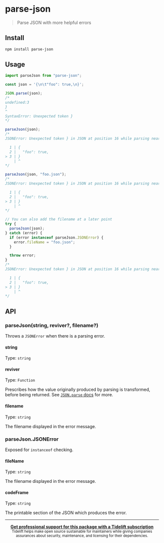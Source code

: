 # parse-json

> Parse JSON with more helpful errors

## Install

```sh
npm install parse-json
```

## Usage

```js
import parseJson from "parse-json";

const json = '{\n\t"foo": true,\n}';

JSON.parse(json);
/*
undefined:3
}
^
SyntaxError: Unexpected token }
*/

parseJson(json);
/*
JSONError: Unexpected token } in JSON at position 16 while parsing near '{      "foo": true,}'

  1 | {
  2 |   "foo": true,
> 3 | }
    | ^
*/

parseJson(json, "foo.json");
/*
JSONError: Unexpected token } in JSON at position 16 while parsing near '{      "foo": true,}' in foo.json

  1 | {
  2 |   "foo": true,
> 3 | }
    | ^
*/

// You can also add the filename at a later point
try {
  parseJson(json);
} catch (error) {
  if (error instanceof parseJson.JSONError) {
    error.fileName = "foo.json";
  }

  throw error;
}
/*
JSONError: Unexpected token } in JSON at position 16 while parsing near '{      "foo": true,}' in foo.json

  1 | {
  2 |   "foo": true,
> 3 | }
    | ^
*/
```

## API

### parseJson(string, reviver?, filename?)

Throws a `JSONError` when there is a parsing error.

#### string

Type: `string`

#### reviver

Type: `Function`

Prescribes how the value originally produced by parsing is transformed, before
being returned. See
[`JSON.parse` docs](https://developer.mozilla.org/en-US/docs/Web/JavaScript/Reference/Global_Objects/JSON/parse#Using_the_reviver_parameter)
for more.

#### filename

Type: `string`

The filename displayed in the error message.

### parseJson.JSONError

Exposed for `instanceof` checking.

#### fileName

Type: `string`

The filename displayed in the error message.

#### codeFrame

Type: `string`

The printable section of the JSON which produces the error.

---

<div align="center">
	<b>
		<a href="https://tidelift.com/subscription/pkg/npm-parse-json?utm_source=npm-parse-json&utm_medium=referral&utm_campaign=readme">Get professional support for this package with a Tidelift subscription</a>
	</b>
	<br>
	<sub>
		Tidelift helps make open source sustainable for maintainers while giving companies<br>assurances about security, maintenance, and licensing for their dependencies.
	</sub>
</div>
